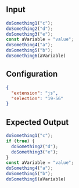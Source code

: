 
## Input
```javascript input
doSomething1("c");
doSomething2("d");
doSomething3("e");
const aVariable = "value";
doSomething4("a");
doSomething5("b");
doSomething6(aVariable)
```

## Configuration
```json configuration
{
  "extension": "js",
  "selection": "19-56"
}
```

## Expected Output
```javascript expected output
doSomething1("c");
if (true) {
  doSomething2("d");
  doSomething3("e");
}
const aVariable = "value";
doSomething4("a");
doSomething5("b");
doSomething6(aVariable)
```
